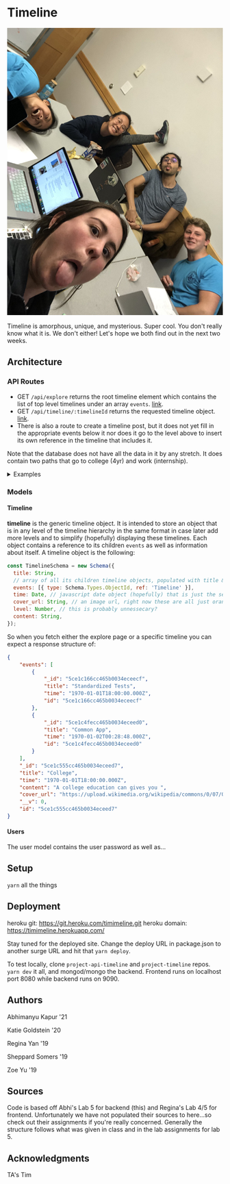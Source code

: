 # Timeline

![Team Photo](src/img/teamTimeline.jpeg)

Timeline is amorphous, unique, and mysterious. Super cool. You don't really know what it is. We don't either! Let's hope we both find out in the next two weeks.

## Architecture

### API Routes
* GET ```/api/explore``` returns the root timeline element which contains the list of top level timelines under an array ```events```. [link](https://timimeline.herokuapp.com/api/explore).
* GET ```/api/timeline/:timelineId``` returns the requested timeline object. [link](https://timimeline.herokuapp.com/api/timeline/5ce1dfadf41c760034ffe52d).
* There is also a route to create a timeline post, but it does not yet fill in the appropriate events below it nor does it go to the level above to insert its own reference in the timeline that includes it. 

Note that the database does not have all the data in it by any stretch. It does contain two paths that go to college (4yr) and work (internship). 

<details>
    <summary>Examples</summary> 

```https://timimeline.herokuapp.com/api/explore```
```json
    {
        "events": [
            {
                "_id": "5ce1dfadf41c760034ffe52d",
                "title": "Work",
                "time": "1970-01-01T10:48:00.000Z",
                "id": "5ce1dfadf41c760034ffe52d"
            },
            {
                "_id": "5ce1df40f41c760034ffe52c",
                "title": "Education",
                "time": "1970-01-01T18:00:00.000Z",
                "id": "5ce1df40f41c760034ffe52c"
            }
        ],
        "_id": "5ce1b7c6c75aa400347686ee",
        "title": "root",
        "level": 0,
        "__v": 0,
        "id": "5ce1b7c6c75aa400347686ee"
    }
```

```localhost:9090/api/timeline/5ce1c555cc465b0034eceed7```
```json
{
    "events": [
        {
            "_id": "5ce1c166cc465b0034eceecf",
            "title": "Standardized Tests",
            "time": "1970-01-01T18:00:00.000Z",
            "id": "5ce1c166cc465b0034eceecf"
        },
        {
            "_id": "5ce1c4fecc465b0034eceed0",
            "title": "Common App",
            "time": "1970-01-02T00:28:48.000Z",
            "id": "5ce1c4fecc465b0034eceed0"
        },
        {
            "_id": "5ce1c525cc465b0034eceed1",
            "title": "Letters of Recommendation",
            "time": "1970-01-02T01:55:12.000Z",
            "id": "5ce1c525cc465b0034eceed1"
        },
        {
            "_id": "5ce1c52dcc465b0034eceed2",
            "title": "FAFSA",
            "time": "1970-01-02T06:14:24.000Z",
            "id": "5ce1c52dcc465b0034eceed2"
        },
        {
            "_id": "5ce1c534cc465b0034eceed3",
            "title": "Early Decision",
            "time": "1970-01-02T04:04:48.000Z",
            "id": "5ce1c534cc465b0034eceed3"
        }
    ],
    "_id": "5ce1c555cc465b0034eceed7",
    "title": "College",
    "time": "1970-01-01T18:00:00.000Z",
    "content": "A college education can gives you ",
    "cover_url": "https://upload.wikimedia.org/wikipedia/commons/0/07/Orange_circle.png",
    "__v": 0,
    "id": "5ce1c555cc465b0034eceed7"
}
```

</details>

### Models
#### Timeline
**timeline** is the generic timeline object. It is intended to store an object that is in any level of the timeline hierarchy in the same format in case later add more levels and to simplify (hopefully) displaying these timelines. Each object contains a reference to its children ```events``` as well as information about itself. A timeline object is the following: 

```javascript
const TimelineSchema = new Schema({
  title: String,
  // array of all its children timeline objects, populated with title & time when fetched
  events: [{ type: Schema.Types.ObjectId, ref: 'Timeline' }],
  time: Date, // javascript date object (hopefully) that is just the seconds of the #months it is from start of high school
  cover_url: String, // an image url, right now these are all just orange circles
  level: Number, // this is probably unnessecary? 
  content: String,
});
```

So when you fetch either the explore page or a specific timeline you can expect a response structure of: 

```json
{
    "events": [
        {
            "_id": "5ce1c166cc465b0034eceecf",
            "title": "Standardized Tests",
            "time": "1970-01-01T18:00:00.000Z",
            "id": "5ce1c166cc465b0034eceecf"
        },
        {
            "_id": "5ce1c4fecc465b0034eceed0",
            "title": "Common App",
            "time": "1970-01-02T00:28:48.000Z",
            "id": "5ce1c4fecc465b0034eceed0"
        }
    ],
    "_id": "5ce1c555cc465b0034eceed7",
    "title": "College",
    "time": "1970-01-01T18:00:00.000Z",
    "content": "A college education can gives you ",
    "cover_url": "https://upload.wikimedia.org/wikipedia/commons/0/07/Orange_circle.png",
    "__v": 0,
    "id": "5ce1c555cc465b0034eceed7"
}
```

#### Users
The user model contains the user password as well as...

## Setup
`yarn` all the things

## Deployment
heroku git: https://git.heroku.com/timimeline.git
heroku domain: https://timimeline.herokuapp.com/

Stay tuned for the deployed site. Change the deploy URL in package.json to another surge URL and hit that `yarn deploy`.

To test locally, clone `project-api-timeline` and `project-timeline` repos. `yarn dev` it all, and mongod/mongo the backend. Frontend runs on localhost port 8080 while backend runs on 9090. 


## Authors

Abhimanyu Kapur '21

Katie Goldstein '20

Regina Yan '19

Sheppard Somers '19

Zoe Yu '19

## Sources

Code is based off Abhi's Lab 5 for backend (this) and Regina's Lab 4/5 for frontend. Unfortunately we have not populated their sources to here...so check out their assignments if you're really concerned. Generally the structure follows what was given in class and in the lab assignments for lab 5.

## Acknowledgments

TA's
Tim

